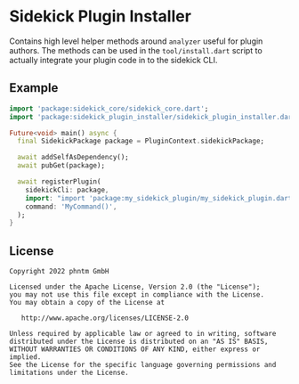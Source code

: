 # Sidekick Plugin Installer

Contains high level helper methods around `analyzer` useful for plugin authors.
The methods can be used in the `tool/install.dart` script to actually integrate your plugin code in to the sidekick CLI.

## Example 

```dart
import 'package:sidekick_core/sidekick_core.dart';
import 'package:sidekick_plugin_installer/sidekick_plugin_installer.dart';

Future<void> main() async {
  final SidekickPackage package = PluginContext.sidekickPackage;

  await addSelfAsDependency();
  await pubGet(package);

  await registerPlugin(
    sidekickCli: package,
    import: "import 'package:my_sidekick_plugin/my_sidekick_plugin.dart';",
    command: 'MyCommand()',
  );
}
```

## License

```text
Copyright 2022 phntm GmbH

Licensed under the Apache License, Version 2.0 (the "License");
you may not use this file except in compliance with the License.
You may obtain a copy of the License at

   http://www.apache.org/licenses/LICENSE-2.0

Unless required by applicable law or agreed to in writing, software
distributed under the License is distributed on an "AS IS" BASIS,
WITHOUT WARRANTIES OR CONDITIONS OF ANY KIND, either express or implied.
See the License for the specific language governing permissions and
limitations under the License.
```

